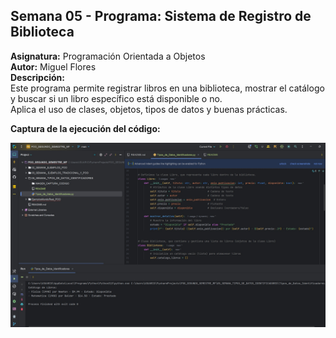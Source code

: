 ## Semana 05 - Programa: Sistema de Registro de Biblioteca  
**Asignatura:** Programación Orientada a Objetos  
**Autor:** Miguel Flores  
**Descripción:**  
Este programa permite registrar libros en una biblioteca, mostrar el catálogo y buscar si un libro específico está disponible o no.  
Aplica el uso de clases, objetos, tipos de datos y buenas prácticas.  

**Captura de la ejecución del código:**

![SEMANA_5.jpg](IMAGEN_CAPTURA_CODIGO/SEMANA_5.jpg)


